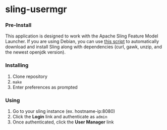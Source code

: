 # sling-usermgr
### Pre-Install
This application is designed to work with the Apache Sling Feature Model Launcher.  If you are using Debian, you can use [this script](https://github.com/bng44270/bash-utils/blob/main/install-sling.sh) to automatically download and install Sling along with dependencies (curl, gawk, unzip, and the newest openjdk version).  
  
### Installing
1. Clone repository
2. ```make```
3. Enter preferences as prompted

### Using
1. Go to your sling instance (ex. hostname-ip:8080)
2. Click the **Login** link and authenticate as `admin`
3. Once authenticated, click the **User Manager** link 

